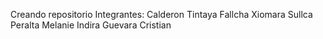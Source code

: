 Creando repositorio
Integrantes:
Calderon Tintaya Fallcha Xiomara
Sullca Peralta Melanie Indira
Guevara Cristian
